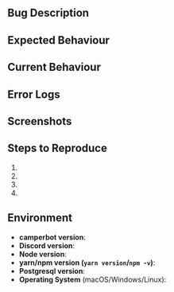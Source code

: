 <!--- Provide a general summary of the issue in the Title above -->

## Bug Description

## Expected Behaviour
<!--- If you're describing a bug, tell us what should happen -->
<!--- If you're suggesting a change/improvement, tell us how it should work -->

## Current Behaviour
<!--- If describing a bug, tell us what happens instead of the expected behavior -->
<!--- If suggesting a change/improvement, explain the difference from current behavior -->

## Error Logs
<!-- If running this locally, please provide a snippet of your errors (no screenshots please!) -->

## Screenshots
<!--- Provide a screenshot of the issue if appropriate -->

## Steps to Reproduce
<!--- Provide an unambiguous set of steps to reproduce this bug. -->
1.
2.
3.
4.

## Environment
<!--- Include as many relevant details about the environment you experienced the bug in -->
- **camperbot version**: 
- **Discord version**:
- **Node version**:
- **yarn/npm version (`yarn version`/`npm -v`)**:
- **Postgresql version**:
- **Operating System** (macOS/Windows/Linux):